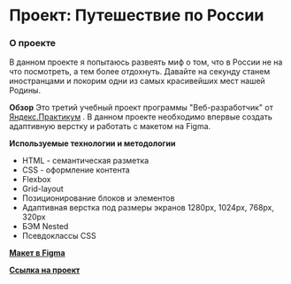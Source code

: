 # Проект: Путешествие по России

### О проекте
В данном проекте я попытаюсь развеять миф о том, что в России не на что посмотреть, а тем более отдохнуть. Давайте на секунду станем иностранцами и покорим одни из самых красивейших мест нашей Родины.

**Обзор**
Это третий учебный проект программы "Веб-разработчик" от [Яндекс.Практикум](https://practicum.yandex.ru/)
. В данном проекте необходимо впервые создать адаптивную верстку и работать с макетом на Figma.

**Используемые технологии и методологии**
* HTML - семантическая разметка
* CSS - оформление контента
* Flexbox
* Grid-layout
* Позиционирование блоков и элементов
* Адаптивная верстка под размеры экранов 1280px, 1024px, 768px, 320px
* БЭМ Nested
* Псевдоклассы CSS

**[Макет в Figma](https://www.figma.com/file/5S2WSbEFL6awjVWJ0NWL8Q/Sprint-3_-Russia-_-desktop-mobile?node-id=28503%3A0)**

**[Ссылка на проект]()**


